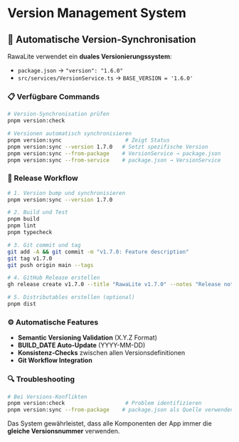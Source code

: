 # Version Management System

## 🔄 Automatische Version-Synchronisation

RawaLite verwendet ein **duales Versionierungssystem**:
- `package.json` → `"version": "1.6.0"`
- `src/services/VersionService.ts` → `BASE_VERSION = '1.6.0'`

### 📋 Verfügbare Commands

```bash
# Version-Synchronisation prüfen
pnpm version:check

# Versionen automatisch synchronisieren
pnpm version:sync                    # Zeigt Status
pnpm version:sync --version 1.7.0   # Setzt spezifische Version
pnpm version:sync --from-package    # VersionService → package.json
pnpm version:sync --from-service    # package.json → VersionService
```

### 🎯 Release Workflow

```bash
# 1. Version bump und synchronisieren
pnpm version:sync --version 1.7.0

# 2. Build und Test
pnpm build
pnpm lint
pnpm typecheck

# 3. Git commit und tag
git add -A && git commit -m "v1.7.0: Feature description"
git tag v1.7.0
git push origin main --tags

# 4. GitHub Release erstellen
gh release create v1.7.0 --title "RawaLite v1.7.0" --notes "Release notes..."

# 5. Distributables erstellen (optional)
pnpm dist
```

### ⚙️ Automatische Features

- **Semantic Versioning Validation** (X.Y.Z Format)
- **BUILD_DATE Auto-Update** (YYYY-MM-DD)
- **Konsistenz-Checks** zwischen allen Versionsdefinitionen
- **Git Workflow Integration**

### 🔍 Troubleshooting

```bash
# Bei Versions-Konflikten
pnpm version:check                   # Problem identifizieren
pnpm version:sync --from-package    # package.json als Quelle verwenden
```

Das System gewährleistet, dass alle Komponenten der App immer die **gleiche Versionsnummer** verwenden.